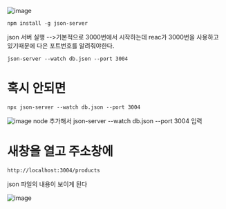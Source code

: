 

![image](https://github.com/yeon2716/react/assets/145514579/20366101-3b76-4a56-956e-a08dc6ba50fb)


```
npm install -g json-server
```



json 서버 실행 -->기본적으로 3000번에서 시작하는데 reac가 3000번을 사용하고 있기때문에 다은 포트번호를 알려줘야한다.
```
json-server --watch db.json --port 3004
```




# 혹시 안되면

```
npx json-server --watch db.json --port 3004
```


![image](https://github.com/yeon2716/react/assets/145514579/8cb1140f-cbbc-44b4-ad5b-d522d6a0c78b)
node 추가해서 json-server --watch db.json --port 3004 입력








# 새창을 열고 주소창에 
```
http://localhost:3004/products
```
json 파일의 내용이 보이게 된다

![image](https://github.com/yeon2716/react/assets/145514579/25ebb0de-7d58-4109-996e-fc8ced56c67c)
